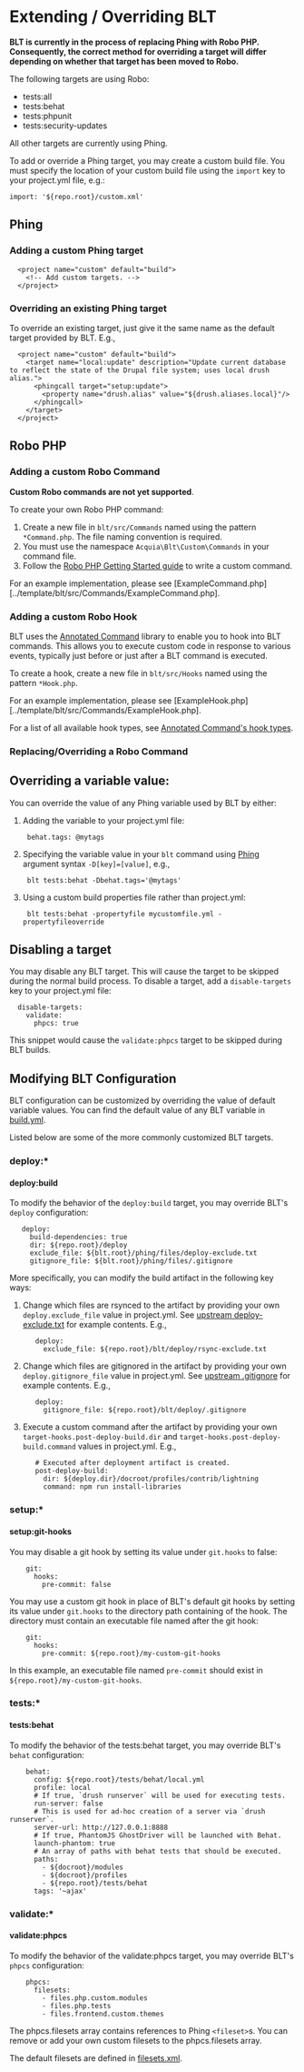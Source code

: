 # Extending / Overriding BLT

__BLT is currently in the process of replacing Phing with Robo PHP. Consequently, the correct method for overriding a target will differ depending on whether that target has been moved to Robo.__

The following targets are using Robo:

* tests:all
* tests:behat
* tests:phpunit
* tests:security-updates

All other targets are currently using Phing.


To add or override a Phing target, you may create a custom build file. You must specify the location of your custom build file using the `import` key to your project.yml file, e.g.:

    import: '${repo.root}/custom.xml'

## Phing

### Adding a custom Phing target

      <project name="custom" default="build">
        <!-- Add custom targets. -->
      </project>

### Overriding an existing Phing target

To override an existing target, just give it the same name as the default target provided by BLT. E.g.,

      <project name="custom" default="build">
        <target name="local:update" description="Update current database to reflect the state of the Drupal file system; uses local drush alias.">
          <phingcall target="setup:update">
            <property name="drush.alias" value="${drush.aliases.local}"/>
          </phingcall>
        </target>
      </project>

## Robo PHP

### Adding a custom Robo Command

__Custom Robo commands are not yet supported__.

To create your own Robo PHP command:

1. Create a new file in `blt/src/Commands` named using the pattern `*Command.php`. The file naming convention is required.
1. You must use the namespace `Acquia\Blt\Custom\Commands` in your command file.
1. Follow the [Robo PHP Getting Started guide](http://robo.li/getting-started/#commands) to write a custom command.

For an example implementation, please see [ExampleCommand.php][../template/blt/src/Commands/ExampleCommand.php].

### Adding a custom Robo Hook

BLT uses the [Annotated Command](https://github.com/consolidation/annotated-command) library to enable you to hook into BLT commands. This allows you to execute custom code
in response to various events, typically just before or just after a BLT command is executed.

To create a hook, create a new file in `blt/src/Hooks` named using the pattern `*Hook.php`.

For an example implementation, please see [ExampleHook.php][../template/blt/src/Commands/ExampleHook.php].

For a list of all available hook types, see [Annotated Command's hook types](https://github.com/consolidation/annotated-command#hooks).

### Replacing/Overriding a Robo Command



## Overriding a variable value:

You can override the value of any Phing variable used by BLT by either:

1. Adding the variable to your project.yml file:

        behat.tags: @mytags

2. Specifying the variable value in your `blt` command using [Phing](https://www.phing.info/docs/stable/hlhtml/index.html#d5e792) argument syntax `-D[key]=[value]`, e.g.,

        blt tests:behat -Dbehat.tags='@mytags'

3. Using a custom build properties file rather than project.yml:

        blt tests:behat -propertyfile mycustomfile.yml -propertyfileoverride


## Disabling a target

You may disable any BLT target. This will cause the target to be skipped during the normal build process. To disable a target, add a `disable-targets` key to your project.yml file:

      disable-targets:
        validate:
          phpcs: true

This snippet would cause the `validate:phpcs` target to be skipped during BLT builds.

## Modifying BLT Configuration

BLT configuration can be customized by overriding the value of default variable values. You can find the default value of any BLT variable in [build.yml](https://github.com/acquia/blt/blob/8.x/phing/build.yml).

Listed below are some of the more commonly customized BLT targets.

### deploy:*

#### deploy:build

To modify the behavior of the `deploy:build` target, you may override BLT's `deploy` configuration:

       deploy:
         build-dependencies: true
         dir: ${repo.root}/deploy
         exclude_file: ${blt.root}/phing/files/deploy-exclude.txt
         gitignore_file: ${blt.root}/phing/files/.gitignore

More specifically, you can modify the build artifact in the following key ways:

1. Change which files are rsynced to the artifact by providing your own `deploy.exclude_file` value in project.yml. See [upstream deploy-exclude.txt](https://github.com/acquia/blt/blob/8.x/phing/files/deploy-exclude.txt) for example contents.  E.g.,

          deploy:
            exclude_file: ${repo.root}/blt/deploy/rsync-exclude.txt

1. Change which files are gitignored in the artifact by providing your own `deploy.gitignore_file` value in project.yml. See [upstream .gitignore](https://github.com/acquia/blt/blob/8.x/phing/files/.gitignore) for example contents. E.g.,

          deploy:
            gitignore_file: ${repo.root}/blt/deploy/.gitignore

1. Execute a custom command after the artifact by providing your own `target-hooks.post-deploy-build.dir` and `target-hooks.post-deploy-build.command` values in project.yml. E.g.,

          # Executed after deployment artifact is created.
          post-deploy-build:
            dir: ${deploy.dir}/docroot/profiles/contrib/lightning
            command: npm run install-libraries

### setup:*

#### setup:git-hooks

You may disable a git hook by setting its value under `git.hooks` to false:

        git:
          hooks:
            pre-commit: false

You may use a custom git hook in place of BLT's default git hooks by setting its value under `git.hooks` to the directory path containing of the hook. The directory must contain an executable file named after the git hook:

        git:
          hooks:
            pre-commit: ${repo.root}/my-custom-git-hooks

In this example, an executable file named `pre-commit` should exist in `${repo.root}/my-custom-git-hooks`.

### tests:*

#### tests:behat

To modify the behavior of the tests:behat target, you may override BLT's `behat` configuration:

        behat:
          config: ${repo.root}/tests/behat/local.yml
          profile: local
          # If true, `drush runserver` will be used for executing tests.
          run-server: false
          # This is used for ad-hoc creation of a server via `drush runserver`.
          server-url: http://127.0.0.1:8888
          # If true, PhantomJS GhostDriver will be launched with Behat.
          launch-phantom: true
          # An array of paths with behat tests that should be executed.
          paths:
            - ${docroot}/modules
            - ${docroot}/profiles
            - ${repo.root}/tests/behat
          tags: '~ajax'


### validate:*

#### validate:phpcs

To modify the behavior of the validate:phpcs target, you may override BLT's `phpcs` configuration:

        phpcs:
          filesets:
            - files.php.custom.modules
            - files.php.tests
            - files.frontend.custom.themes

The phpcs.filesets array contains references to Phing `<fileset>`s. You can remove or add your own custom filesets to the phpcs.filesets array.

The default filesets are defined in [filesets.xml](https://github.com/acquia/blt/blob/8.x/phing/tasks/filesets.xml).
